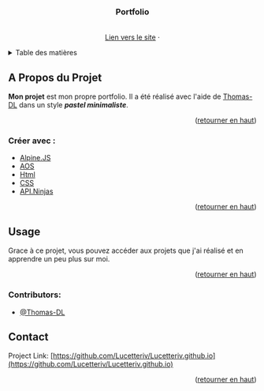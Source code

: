 <!-- PROJECT LOGO -->

<h3 align="center">Portfolio</h3>

  <p align="center">
    <br />
    <a href="https://github.com/Lucetteriv/Lucetteriv.github.io">Lien vers le site</a>
    &middot;
  </p>
</div>



<!-- TABLE OF CONTENTS -->
<details>
  <summary>Table des matières</summary>
  <ol>
    <li>
      <a href="#about-the-project">A Propos du projet</a>
      <ul>
        <li><a href="#built-with">Créer avec</a></li>
      </ul>
    </li>
    <li><a href="#contributing">Contributing</a></li>
    <li><a href="#contact">Contact</a></li>
  </ol>
</details>



<!-- ABOUT THE PROJECT -->
## A Propos du Projet

**Mon projet** est mon propre portfolio. Il a été réalisé avec l'aide de [Thomas-DL](github.com/Thomas-DL) dans un style ***pastel minimaliste***.

<p align="right">(<a href="#readme-top">retourner en haut</a>)</p>



### Créer avec :

* [Alpine.JS](https://alpinejs.dev)
* [AOS](https://michalsnik.github.io/aos/)
* [Html](https://html.com)
* [CSS](https://developer.mozilla.org/en-US/docs/Web/CSS)
* [API.Ninjas](www.api-ninjas.com)



<p align="right">(<a href="#readme-top">retourner en haut</a>)</p>



<!-- USAGE EXAMPLES -->
## Usage

Grace à ce projet, vous pouvez accéder aux projets que j'ai réalisé et en apprendre un peu plus sur moi.

<p align="right">(<a href="#readme-top">retourner en haut</a>)</p>



<!-- CONTRIBUTING -->
### Contributors:

-   [@Thomas-DL](https://www.github.com/Thomas-DL)


<!-- CONTACT -->
## Contact

Project Link: [https://github.com/Lucetteriv/Lucetteriv.github.io](https://github.com/Lucetteriv/Lucetteriv.github.io)

<p align="right">(<a href="#readme-top">retourner en haut</a>)</p>


<!-- MARKDOWN LINKS & IMAGES -->
<!-- https://www.markdownguide.org/basic-syntax/#reference-style-links -->
[contributors-shield]: https://img.shields.io/github/contributors/github_username/repo_name.svg?style=for-the-badge
[contributors-url]: https://github.com/github_username/repo_name/graphs/contributors
[forks-shield]: https://img.shields.io/github/forks/github_username/repo_name.svg?style=for-the-badge
[forks-url]: https://github.com/github_username/repo_name/network/members
[stars-shield]: https://img.shields.io/github/stars/github_username/repo_name.svg?style=for-the-badge
[stars-url]: https://github.com/github_username/repo_name/stargazers
[issues-shield]: https://img.shields.io/github/issues/github_username/repo_name.svg?style=for-the-badge
[issues-url]: https://github.com/github_username/repo_name/issues
[license-shield]: https://img.shields.io/github/license/github_username/repo_name.svg?style=for-the-badge
[license-url]: https://github.com/github_username/repo_name/blob/master/LICENSE.txt
[linkedin-shield]: https://img.shields.io/badge/-LinkedIn-black.svg?style=for-the-badge&logo=linkedin&colorB=555
[linkedin-url]: https://linkedin.com/in/linkedin_username
[product-screenshot]: images/screenshot.png
[Next.js]: https://img.shields.io/badge/next.js-000000?style=for-the-badge&logo=nextdotjs&logoColor=white
[Next-url]: https://nextjs.org/
[React.js]: https://img.shields.io/badge/React-20232A?style=for-the-badge&logo=react&logoColor=61DAFB
[React-url]: https://reactjs.org/
[Vue.js]: https://img.shields.io/badge/Vue.js-35495E?style=for-the-badge&logo=vuedotjs&logoColor=4FC08D
[Vue-url]: https://vuejs.org/
[Angular.io]: https://img.shields.io/badge/Angular-DD0031?style=for-the-badge&logo=angular&logoColor=white
[Angular-url]: https://angular.io/
[Svelte.dev]: https://img.shields.io/badge/Svelte-4A4A55?style=for-the-badge&logo=svelte&logoColor=FF3E00
[Svelte-url]: https://svelte.dev/
[Laravel.com]: https://img.shields.io/badge/Laravel-FF2D20?style=for-the-badge&logo=laravel&logoColor=white
[Laravel-url]: https://laravel.com
[Bootstrap.com]: https://img.shields.io/badge/Bootstrap-563D7C?style=for-the-badge&logo=bootstrap&logoColor=white
[Bootstrap-url]: https://getbootstrap.com
[JQuery.com]: https://img.shields.io/badge/jQuery-0769AD?style=for-the-badge&logo=jquery&logoColor=white
[JQuery-url]: https://jquery.com 

